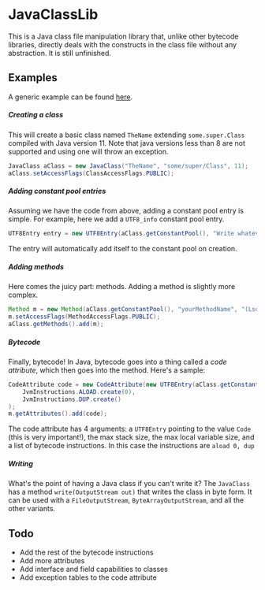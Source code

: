 # JavaClassLib

This is a Java class file manipulation library that, unlike other bytecode libraries, directly deals with the constructs in the class file without any abstraction. It is still unfinished.

## Examples
A generic example can be found [here](https://github.com/Seggan/JavaClassLib/blob/master/src/test/java/io/github/seggan/javaclasslib/tests/Test.java).

##### Creating a class
This will create a basic class named `TheName` extending `some.super.Class` compiled with Java version 11. Note that java versions less than 8 are not supported and using one will throw an exception.
```java
JavaClass aClass = new JavaClass("TheName", "some/super/Class", 11);
aClass.setAccessFlags(ClassAccessFlags.PUBLIC);
```

##### Adding constant pool entries
Assuming we have the code from above, adding a constant pool entry is simple. For example, here we add a `UTF8_info` constant pool entry.
```java
UTF8Entry entry = new UTF8Entry(aClass.getConstantPool(), "Write whatever you want in here");
```
The entry will automatically add itself to the constant pool on creation.

##### Adding methods
Here comes the juicy part: methods. Adding a method is slightly more complex.
```java
Method m = new Method(aClass.getConstantPool(), "yourMethodName", "(Lsome/Type;)V");
m.setAccessFlags(MethodAccessFlags.PUBLIC);
aClass.getMethods().add(m);
```

##### Bytecode
Finally, bytecode! In Java, bytecode goes into a thing called a *code attribute*, which then goes into the method. Here's a sample:
```java
CodeAttribute code = new CodeAttribute(new UTF8Entry(aClass.getConstantPool(), "Code"), 5, 2, 
    JvmInstructions.ALOAD.create(0),
    JvmInstructions.DUP.create()
);
m.getAttributes().add(code);
```
The code attribute has 4 arguments: a `UTF8Entry` pointing to the value `Code` (this is very important!), the max stack size, the max local variable size, and a list of bytecode instructions. In this case the instructions are `aload 0, dup`

##### Writing
What's the point of having a Java class if you can't write it? The `JavaClass` has a method `write(OutputStream out)` that writes the class in byte form. It can be used with a `FileOutputStream`, `ByteArrayOutputStream`, and all the other variants.

## Todo
- Add the rest of the bytecode instructions
- Add more attributes
- Add interface and field capabilities to classes
- Add exception tables to the code attribute